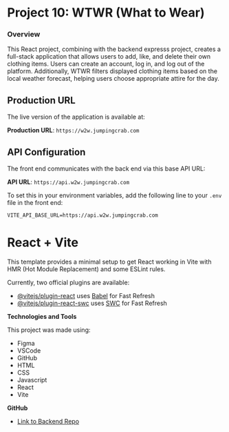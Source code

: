 # Project 10: WTWR (What to Wear)

### Overview

This React project, combining with the backend expresss project, creates a full-stack application that allows users to add, like, and delete their own clothing items. Users can create an account, log in, and log out of the platform. Additionally, WTWR filters displayed clothing items based on the local weather forecast, helping users choose appropriate attire for the day.

## Production URL

The live version of the application is available at:

**Production URL**: `https://w2w.jumpingcrab.com`

## API Configuration

The front end communicates with the back end via this base API URL:

**API URL**: `https://api.w2w.jumpingcrab.com`

To set this in your environment variables, add the following line to your `.env` file in the front end:

```plaintext
VITE_API_BASE_URL=https://api.w2w.jumpingcrab.com
```

# React + Vite

This template provides a minimal setup to get React working in Vite with HMR (Hot Module Replacement) and some ESLint rules.

Currently, two official plugins are available:

- [@vitejs/plugin-react](https://github.com/vitejs/vite-plugin-react/blob/main/packages/plugin-react/README.md) uses [Babel](https://babeljs.io/) for Fast Refresh
- [@vitejs/plugin-react-swc](https://github.com/vitejs/vite-plugin-react-swc) uses [SWC](https://swc.rs/) for Fast Refresh

**Technologies and Tools**

This project was made using:

- Figma
- VSCode
- GitHub
- HTML
- CSS
- Javascript
- React
- Vite

**GitHub**

- [Link to Backend Repo](https://github.com/trangmtruong/se_project_express.git)
